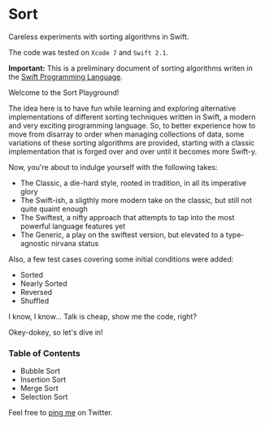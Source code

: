 # Sort
Careless experiments with sorting algorithms in Swift.

The code was tested on `Xcode 7` and `Swift 2.1`.

**Important:**
This is a preliminary document of sorting algorithms writen in the [Swift Programming Language](https://developer.apple.com/swift/).

Welcome to the Sort Playground!

The idea here is to have fun while learning and exploring alternative implementations of different sorting techniques written in Swift, a modern and very exciting programming language. So, to better experience how to move from disarray to order when managing collections of data, some variations of these sorting algorithms are provided, starting with a classic implementation that is forged over and over until it becomes more Swift-y.

Now, you're about to indulge yourself with the following takes:

- The Classic, a die-hard style, rooted in tradition, in all its imperative glory
- The Swift-ish, a sligthly more modern take on the classic, but still not quite quaint enough
- The Swiftest, a nifty approach that attempts to tap into the most powerful language features yet
- The Generic, a play on the swiftest version, but elevated to a type-agnostic nirvana status

Also, a few test cases covering some initial conditions were added:

- Sorted
- Nearly Sorted
- Reversed
- Shuffled

I know, I know... Talk is cheap, show me the code, right?

Okey-dokey, so let's dive in!

### Table of Contents

- Bubble Sort
- Insertion Sort
- Merge Sort
- Selection Sort

Feel free to [ping me](https://twitter.com/_adrfer) on Twitter.